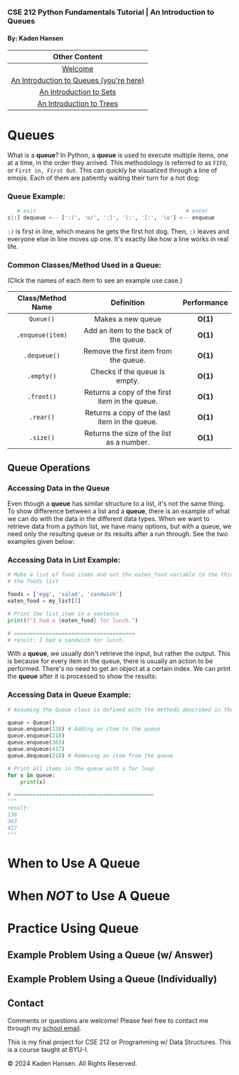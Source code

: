 ### **CSE 212 Python Fundamentals Tutorial | An Introduction to Queues**

#### By: Kaden Hansen

|                Other Content              |
|:-----------------------------------------:|
| [Welcome](0-welcome.md)                   |
| [An Introduction to Queues (you're here)](1-queue.md)   |
| [An Introduction to Sets](2-set.md)       |
| [An Introduction to Trees](3-tree.md)     |

# **Queues**

What is a **queue**? In Python, a **queue** is used to execute multiple items, one at a time, in the order they arrived. This methodology is referred to as `FIFO`, or `First in, First Out`. This can quickly be visualized through a line of emojis. Each of them are patiently waiting their turn for a hot dog:

### **Queue Example:**

```python
   # exit                                               # enter
c|:] dequeue <-- [':)', 'o/', ':]', '(:', '[:', '\o'] <-- enqueue
```
`:)` is first in line, which means he gets the first hot dog. Then, `:)` leaves and everyone else in line moves up one. It's exactly like how a line works in real life.

### Common Classes/Method Used in a Queue:
(Click the names of each item to see an example use case.)

| Class/Method Name        | Definition                                | Performance |
|:---------------:|:-----------------------------------------:|:-----------:|
| `Queue()`        | Makes a new queue                        | **O(1)**    |
| `.enqueue(item)` | Add an item to the back of the queue.    | **O(1)**    |
| `.dequeue()`     | Remove the first item from the queue.    | **O(1)**    |
| `.empty()`       | Checks if the queue is empty.            | **O(1)**    |
| `.front()`       | Returns a copy of the first item in the queue. | **O(1)**  |
| `.rear()`        | Returns a copy of the last item in the queue. | **O(1)**   |
| `.size()`        | Returns the size of the list as a number. | **O(1)**       |




## Queue Operations

### Accessing Data in the Queue
Even though a **queue** has similar structure to a list, it's not the same thing. To show difference between a list and a **queue**, there is an example of what we can do with the data in the different data types. When we want to retrieve data from a python list, we have many options, but with a queue, we need only the resulting queue or its results after a run through. See the two examples given below:

### Accessing Data in List Example:
```python
# Make a list of food items and set the eaten_food variable to the third index of
# the foods list

foods = ['egg', 'salad', 'sandwich']
eaten_food = my_list[2]

# Print the list item in a sentence
print(f"I had a {eaten_food} for lunch.")

# ======================================
# result: I had a sandwich for lunch.
```

With a **queue**, we usually don't retrieve the input, but rather the output. This is because for every item in the queue, there is usually an action to be performed. There's no need to get an object at a certain index. We can print the **queue** after it is processed to show the results:

### Accessing Data in Queue Example: 
```python
# Assuming the Queue class is defined with the methods described in the table above

queue = Queue()
queue.enqueue(138) # Adding an item to the queue
queue.enqueue(218)
queue.enqueue(363)
queue.enqueue(417)
queue.dequeue(218) # Removing an item from the queue

# Print all items in the queue with a for loop
for x in queue:
    print(x)

# ============================================
"""
result:
138
363
417
"""
```

# When to Use A Queue

# When ***NOT*** to Use A Queue

# Practice Using Queue

## Example Problem Using a Queue (w/ Answer)

## Example Problem Using a Queue (Individually)

## Contact
Comments or questions are welcome! Please feel free to contact me through my [school email](mailto:han22047@byui.edu).

This is my final project for CSE 212 or Programming w/ Data Structures. This is a course taught at BYU-I.

© 2024 Kaden Hansen. All Rights Reserved.